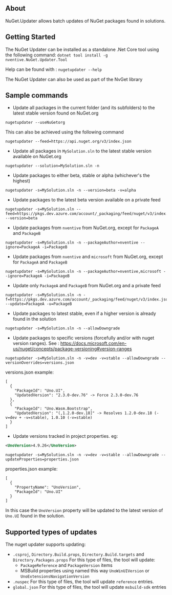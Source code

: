 ## About

NuGet.Updater allows batch updates of NuGet packages found in solutions.

## Getting Started

The NuGet Updater can be installed as a standalone .Net Core tool using the following command:
`dotnet tool install -g nventive.NuGet.Updater.Tool`

Help can be found with :
`nugetupdater --help`

The NuGet Updater can also be used as part of the NvGet library

## Sample commands

- Update all packages in the current folder (and its subfolders) to the latest stable version found on NuGet.org
```
nugetupdater --useNuGetorg
```
This can also be achieved using the following command
```
nugetupdater --feed=https://api.nuget.org/v3/index.json
```

- Update all packages in `MySolution.sln` to the latest stable version available on NuGet.org
```
nugetupdater --solution=MySolution.sln -n
```

- Update packages to either beta, stable or alpha (whichever's the highest)
```
nugetupdater -s=MySolution.sln -n --version=beta -v=alpha
```

- Update packages to the latest beta version available on a private feed
```
nugetupdater -s=MySolution.sln --feed=https://pkgs.dev.azure.com/account/_packaging/feed/nuget/v3/index.json|personalaccesstoken --version=beta
```

- Update packages from `nventive` from NuGet.org, except for `PackageA` and `PackageB`
```
nugetupdater -s=MySolution.sln -n --packageAuthor=nventive --ignore=PackageA -i=PackageB
```

- Update packages from `nventive` and `microsoft` from NuGet.org, except for `PackageA` and `PackageB`
```
nugetupdater -s=MySolution.sln -n --packageAuthor=nventive,microsoft --ignore=PackageA -i=PackageB
```

- Update only `PackageA` and `PackageB` from NuGet.org and a private feed
```
nugetupdater -s=MySolution.sln -n -f=https://pkgs.dev.azure.com/account/_packaging/feed/nuget/v3/index.json|personalaccesstoken --update=PackageA -u=PackageB
```

- Update packages to latest stable, even if a higher version is already found in the solution
```
nugetupdater -s=MySolution.sln -n --allowDowngrade
```

- Update packages to specific versions (forcefully and/or with nuget version ranges). See : https://docs.microsoft.com/en-us/nuget/concepts/package-versioning#version-ranges
```
nugetupdater -s=MySolution.sln -n -v=dev -v=stable --allowDowngrade --versionOverrides=versions.json
```
versions.json example:
```
[
  {
    "PackageId": "Uno.UI",
    "UpdatedVersion": "2.3.0-dev.76" -> Force 2.3.0-dev.76
  },
  {
    "PackageId": "Uno.Wasm.Bootstrap",
    "UpdatedVersion": "(,1.2.0-dev.18]" -> Resolves 1.2.0-dev.18 (-v=dev + -v=stable), 1.0.10 (-v=stable)
  }
]
```

- Update versions tracked in project properties. eg:
```xml
<UnoVersion>4.9.26</UnoVersion>
```

```
nugetupdater -s=MySolution.sln -n -v=dev -v=stable --allowDowngrade --updateProperties=properties.json
```
properties.json example:
```
[
  {
    "PropertyName": "UnoVersion",
    "PackageId": "Uno.UI"
  }
]
```
In this case the `UnoVersion` property will be updated to the latest version of `Uno.UI` found in the solution.

## Supported types of updates

The nuget updater supports updating:
- `.csproj`, `Directory.Build.props`, `Directory.Build.targets` and `Directory.Packages.props`
    For this type of files, the tool will update:
    - `PackageReference` and `PackageVersion` items
    - MSBuild properties using named this way `UnoWinUIVersion` or `UnoExtensionsNavigationVersion`
- `.nuspec`
  For this type of files, the tool will update `reference` entries.
- `global.json`
  For this type of files, the tool will update `msbuild-sdk` entries
